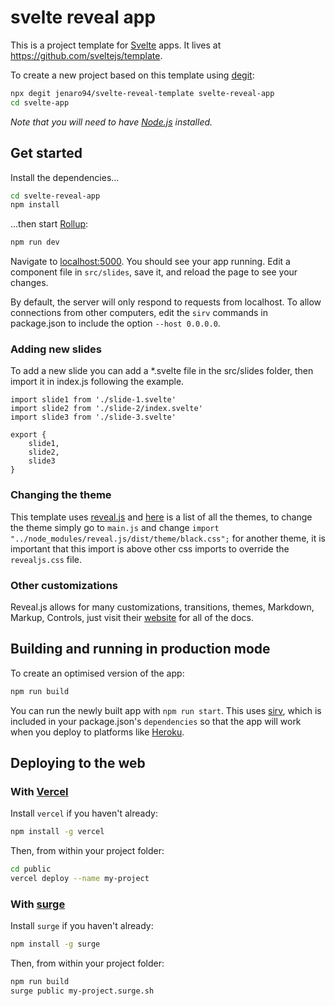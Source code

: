# svelte reveal app

This is a project template for [Svelte](https://svelte.dev) apps. It lives at https://github.com/sveltejs/template.

To create a new project based on this template using [degit](https://github.com/Rich-Harris/degit):

```bash
npx degit jenaro94/svelte-reveal-template svelte-reveal-app
cd svelte-app
```

*Note that you will need to have [Node.js](https://nodejs.org) installed.*


## Get started

Install the dependencies...

```bash
cd svelte-reveal-app
npm install
```

...then start [Rollup](https://rollupjs.org):

```bash
npm run dev
```

Navigate to [localhost:5000](http://localhost:5000). You should see your app running. Edit a component file in `src/slides`, save it, and reload the page to see your changes.

By default, the server will only respond to requests from localhost. To allow connections from other computers, edit the `sirv` commands in package.json to include the option `--host 0.0.0.0`.

### Adding new slides

To add a new slide you can add a *.svelte file in the src/slides folder, then import it in index.js following the example.

```
import slide1 from './slide-1.svelte'
import slide2 from './slide-2/index.svelte'
import slide3 from './slide-3.svelte'

export {
    slide1,
    slide2,
    slide3
}
```

### Changing the theme

This template uses [reveal.js](https://revealjs.com/) and [here](https://revealjs.com/themes/) is a list of all the themes, to change the theme simply go to `main.js` and change
`import "../node_modules/reveal.js/dist/theme/black.css";` for another theme, it is important that this import is above other css imports to override the `revealjs.css` file.

### Other customizations

Reveal.js allows for many customizations, transitions, themes, Markdown, Markup, Controls, just visit their [website](https://revealjs.com/) for all of the docs. 


## Building and running in production mode

To create an optimised version of the app:

```bash
npm run build
```

You can run the newly built app with `npm run start`. This uses [sirv](https://github.com/lukeed/sirv), which is included in your package.json's `dependencies` so that the app will work when you deploy to platforms like [Heroku](https://heroku.com).

## Deploying to the web

### With [Vercel](https://vercel.com)

Install `vercel` if you haven't already:

```bash
npm install -g vercel
```

Then, from within your project folder:

```bash
cd public
vercel deploy --name my-project
```

### With [surge](https://surge.sh/)

Install `surge` if you haven't already:

```bash
npm install -g surge
```

Then, from within your project folder:

```bash
npm run build
surge public my-project.surge.sh
```
